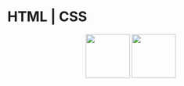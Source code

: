 # HTML | CSS

<div id="header" align="center">
  <img src="https://upload.wikimedia.org/wikipedia/commons/thumb/3/38/HTML5_Badge.svg/2048px-HTML5_Badge.svg.png" width="90"/>
  <img src="https://upload.wikimedia.org/wikipedia/commons/thumb/6/62/CSS3_logo.svg/800px-CSS3_logo.svg.png" width="90"/>
</div>

